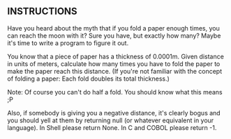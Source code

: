 ## INSTRUCTIONS

Have you heard about the myth that if you fold a paper enough times, you can reach the moon with it? Sure you have, but exactly how many? 
Maybe it's time to write a program to figure it out.

You know that a piece of paper has a thickness of 0.0001m. Given distance in units of meters, calculate how many times you have to fold the paper to make the paper reach this distance.
(If you're not familiar with the concept of folding a paper: Each fold doubles its total thickness.)

Note: Of course you can't do half a fold. You should know what this means ;P

Also, if somebody is giving you a negative distance, it's clearly bogus and you should yell at them by returning null (or whatever equivalent in your language). 
In Shell please return None. In C and COBOL please return -1.